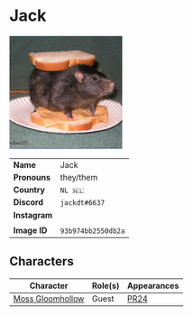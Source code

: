 # Jack

<img src="https://raw.githubusercontent.com/jesskelsall/astarus-images/main/players/93b974bb2550db2a.png" height="200" />

|||
| --- | --- |
| **Name** | Jack | player.3
| **Pronouns** | they/them |
| **Country** | `NL 🇳🇱` |
| **Discord** | `jackdt#6637` |
| **Instagram** | |
||
| **Image ID** | `93b974bb2550db2a` |

## Characters

| Character | Role(s) | Appearances |
| --- | --- | --- |
| [Moss Gloomhollow](../characters/moss-gloomhollow.md) | Guest | [PR24](../sessions/PR24.md) |
